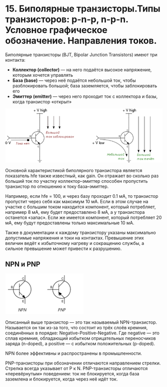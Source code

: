 # 15. Биполярные транзисторы.Типы транзисторов: p-n-p, n-p-n. Условное графическое обозначение. Направления токов.

Биполярные транзисторы (BJT, Bipolar Junction Transistors) имеют три контакта:

- **Коллектор (collector)** — на него подаётся высокое напряжение, которым хочется управлять
- **База (base)** — через неё подаётся небольшой ток, чтобы разблокировать большой; база заземляется, чтобы заблокировать его
- **Эмиттер (emitter)** — через него проходит ток с коллектора и базы, когда транзистор «открыт»

![](images/24.jpg)

Основной характеристикой биполярного транзистора является показатель hfe также известный, как gain. Он отражает во сколько раз больший ток по участку коллектор–эмиттер способен пропустить транзистор по отношению к току база–эмиттер.

Например, если hfe = 100, и через базу проходит 0.1 мА, то транзистор пропустит через себя как максимум 10 мА. Если в этом случае на участке с большим током находится компонент, который потребляет, например 8 мА, ему будет предоставлено 8 мА, а у транзистора останется «запас». Если же имеется компонент, который потребляет 20 мА, ему будут предоставлены только максимальные 10 мА.

Также в документации к каждому транзистору указаны максимально допустимые напряжения и токи на контактах. Превышение этих величин ведёт к избыточному нагреву и сокращению службы, а сильное превышение может привести к разрушению. 

## NPN и PNP

![](images/25.jpg)

Описанный выше транзистор — это так называемый NPN-транзистор. Называется он так из-за того, что состоит из трёх слоёв кремния, соединённых в порядке: Negative-Positive-Negative. Где negative — это сплав кремния, обладающий избытком отрицательных переносчиков заряда (n-doped), а positive — с избытком положительных (p-doped).

NPN более эффективны и распространены в промышленности.

PNP-транзисторы при обозначении отличаются направлением стрелки. Стрелка всегда указывает от P к N. PNP-транзисторы отличаются «перевёрнутым» поведением: ток не блокируется, когда база заземлена и блокируется, когда через неё идёт ток.
